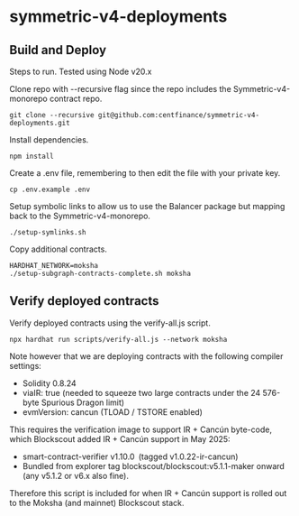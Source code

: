 # symmetric-v4-deployments

## Build and Deploy
Steps to run. Tested using Node v20.x

Clone repo with --recursive flag since the repo includes the Symmetric-v4-monorepo contract repo.

```
git clone --recursive git@github.com:centfinance/symmetric-v4-deployments.git
```

Install dependencies.

```
npm install
```

Create a .env file, remembering to then edit the file with your private key.
```
cp .env.example .env
```

Setup symbolic links to allow us to use the Balancer package but mapping back to the Symmetric-v4-monorepo.

```
./setup-symlinks.sh
```

Copy additional contracts.

```
HARDHAT_NETWORK=moksha
./setup-subgraph-contracts-complete.sh moksha
```

## Verify deployed contracts

Verify deployed contracts using the verify-all.js script.

```
npx hardhat run scripts/verify-all.js --network moksha
```

Note however that we are deploying contracts with the following compiler settings:

* Solidity 0.8.24
* viaIR: true (needed to squeeze two large contracts under the 24 576-byte Spurious Dragon limit)
* evmVersion: cancun (TLOAD / TSTORE enabled)

This requires the verification image to support IR + Cancún byte-code, which Blockscout added IR + Cancún support in May 2025:

* smart-contract-verifier v1.10.0 (tagged v1.0.22-ir-cancun)
* Bundled from explorer tag blockscout/blockscout:v5.1.1-maker onward (any v5.1.2 or v6.x also fine).

Therefore this script is included for when IR + Cancún support is rolled out to the Moksha (and mainnet) Blockscout stack.
